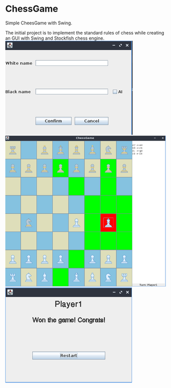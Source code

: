 # ChessGame
Simple CheesGame with Swing.

The initial project is to implement the standard rules of chess while creating an GUI with Swing and Stockfish chess engine.
![alt text](https://github.com/fedmag/ChessGame/blob/master/Screenshots/name_selection.png)
![alt text](https://github.com/fedmag/ChessGame/blob/master/Screenshots/playing.png)
![alt text](https://github.com/fedmag/ChessGame/blob/master/Screenshots/win.png)

